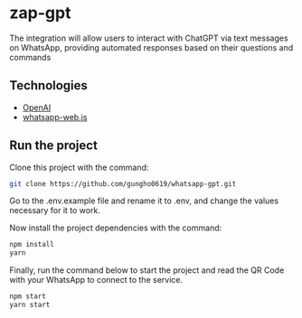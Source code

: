 # zap-gpt

The integration will allow users to interact with ChatGPT via text messages on WhatsApp, providing automated responses based on their questions and commands

## Technologies

- [OpenAI](https://beta.openai.com/)
- [whatsapp-web.js](https://wwebjs.dev/)

## Run the project

Clone this project with the command:

```bash
git clone https://github.com/gungho0619/whatsapp-gpt.git
```

Go to the .env.example file and rename it to .env, and change the values ​​necessary for it to work.

Now install the project dependencies with the command:

```bash
npm install
yarn

```

Finally, run the command below to start the project and read the QR Code with your WhatsApp to connect to the service.

```bash
npm start
yarn start
```
